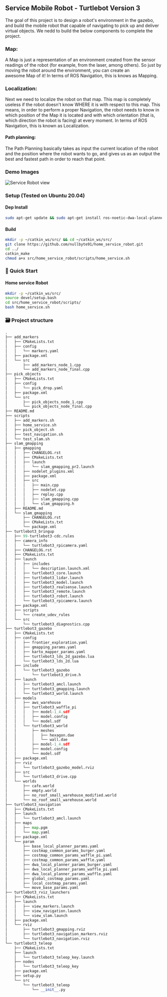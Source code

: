 ## Service Mobile Robot - Turtlebot Version 3
The goal of this project is to design a robot's environment in the gazebo, and build the mobile robot that capable of navigating to pick up and deliver virtual objects. We nedd to build the below components to complete the project.

### Map:
A Map is just a representation of an environment created from the sensor readings of the robot (for example, from the laser, among others). So just by moving the robot around the environment, you can create an awesome Map of it! In terms of ROS Navigation, this is knows as Mapping.

### Localization:
Next we need to localize the robot on that map. This map is completely useless if the robot doesn't know WHERE it is with respect to this map. This means, in order to perform a proper Navigation, the robot needs to know in which position of the Map it is located and with which orientation (that is, which direction the robot is facing) at every moment. In terms of ROS Navigation, this is known as Localization.

#### Path planning:
The Path Planning basically takes as input the current location of the robot and the position where the robot wants to go, and gives us as an output the best and fastest path in order to reach that point.


### Demo Images
![Service Robot view](https://github.com/nullbyte91/home_service_robot/blob/master/images/demo.gif)

### Setup (Tested on Ubuntu 20.04)
#### Dep Install
```bash
sudo apt-get update && sudo apt-get install ros-noetic-dwa-local-planner ros-noetic-move-base
```

#### Build
```bash
mkdir -p ~/catkin_ws/src/ && cd ~/catkin_ws/src/
git clone https://github.com/nullbyte91/home_service_robot.git
cd ../
catkin_make
chmod a+x src/home_service_robot/scripts/home_service.sh
``` 
### 🖖 Quick Start
#### Home service Robot
```bash
mkdir -p ~/catkin_ws/src/
source devel/setup.bash
cd src/home_service_robot/scripts/
bash home_service.sh
```

### 🗃 Project structure
```python
.
├── add_markers
│   ├── CMakeLists.txt
│   ├── config
│   │   └── markers.yaml
│   ├── package.xml
│   └── src
│       ├── add_markers_node_1.cpp
│       └── add_markers_node_final.cpp
├── pick_objects
│   ├── CMakeLists.txt
│   ├── config
│   │   └── pick_drop.yaml
│   ├── package.xml
│   └── src
│       ├── pick_objects_node_1.cpp
│       └── pick_objects_node_final.cpp
├── README.md
├── scripts
│   ├── add_markers.sh
│   ├── home_service.sh
│   ├── pick_object.sh
│   ├── test_navigation.sh
│   └── test_slam.sh
├── slam_gmapping
│   ├── gmapping
│   │   ├── CHANGELOG.rst
│   │   ├── CMakeLists.txt
│   │   ├── launch
│   │   │   └── slam_gmapping_pr2.launch
│   │   ├── nodelet_plugins.xml
│   │   ├── package.xml
│   │   ├── src
│   │   │   ├── main.cpp
│   │   │   ├── nodelet.cpp
│   │   │   ├── replay.cpp
│   │   │   ├── slam_gmapping.cpp
│   │   │   └── slam_gmapping.h
│   ├── README.md
│   └── slam_gmapping
│       ├── CHANGELOG.rst
│       ├── CMakeLists.txt
│       └── package.xml
├── turtlebot3_bringup
│   ├── 99-turtlebot3-cdc.rules
│   ├── camera_info
│   │   └── turtlebot3_rpicamera.yaml
│   ├── CHANGELOG.rst
│   ├── CMakeLists.txt
│   ├── launch
│   │   ├── includes
│   │   │   └── description.launch.xml
│   │   ├── turtlebot3_core.launch
│   │   ├── turtlebot3_lidar.launch
│   │   ├── turtlebot3_model.launch
│   │   ├── turtlebot3_realsense.launch
│   │   ├── turtlebot3_remote.launch
│   │   ├── turtlebot3_robot.launch
│   │   └── turtlebot3_rpicamera.launch
│   ├── package.xml
│   ├── scripts
│   │   └── create_udev_rules
│   └── src
│       └── turtlebot3_diagnostics.cpp
├── turtlebot3_gazebo
│   ├── CMakeLists.txt
│   ├── config
│   │   ├── frontier_exploration.yaml
│   │   ├── gmapping_params.yaml
│   │   ├── karto_mapper_params.yaml
│   │   ├── turtlebot3_lds_2d_gazebo.lua
│   │   └── turtlebot3_lds_2d.lua
│   ├── include
│   │   └── turtlebot3_gazebo
│   │       └── turtlebot3_drive.h
│   ├── launch
│   │   ├── turtlebot3_amcl.launch
│   │   ├── turtlebot3_gmapping.launch
│   │   └── turtlebot3_world.launch
│   ├── models
│   │   ├── aws_warehouse
│   │   ├── turtlebot3_waffle_pi
│   │   │   ├── model-1_4.sdf
│   │   │   ├── model.config
│   │   │   └── model.sdf
│   │   └── turtlebot3_world
│   │       ├── meshes
│   │       │   ├── hexagon.dae
│   │       │   └── wall.dae
│   │       ├── model-1_4.sdf
│   │       ├── model.config
│   │       └── model.sdf
│   ├── package.xml
│   ├── rviz
│   │   └── turtlebot3_gazebo_model.rviz
│   ├── src
│   │   └── turtlebot3_drive.cpp
│   └── worlds
│       ├── cafe.world
│       ├── empty.world
│       ├── no_roof_small_warehouse_modified.world
│       └── no_roof_small_warehouse.world
├── turtlebot3_navigation
│   ├── CMakeLists.txt
│   ├── launch
│   │   └── turtlebot3_amcl.launch
│   ├── maps
│   │   ├── map.pgm
│   │   └── map.yaml
│   ├── package.xml
│   └── param
│       ├── base_local_planner_params.yaml
│       ├── costmap_common_params_burger.yaml
│       ├── costmap_common_params_waffle_pi.yaml
│       ├── costmap_common_params_waffle.yaml
│       ├── dwa_local_planner_params_burger.yaml
│       ├── dwa_local_planner_params_waffle_pi.yaml
│       ├── dwa_local_planner_params_waffle.yaml
│       ├── global_costmap_params.yaml
│       ├── local_costmap_params.yaml
│       └── move_base_params.yaml
├── turtlebot3_rviz_launchers
│   ├── CMakeLists.txt
│   ├── launch
│   │   ├── view_markers.launch
│   │   ├── view_navigation.launch
│   │   └── view_slam.launch
│   ├── package.xml
│   └── rviz
│       ├── turtlebot3_gmapping.rviz
│       ├── turtlebot3_navigation_markers.rviz
│       └── turtlebot3_navigation.rviz
└── turtlebot3_teleop
    ├── CMakeLists.txt
    ├── launch
    │   └── turtlebot3_teleop_key.launch
    ├── nodes
    │   └── turtlebot3_teleop_key
    ├── package.xml
    ├── setup.py
    └── src
        └── turtlebot3_teleop
            └── __init__.py
```